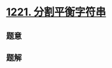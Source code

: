 # [1221. 分割平衡字符串](https://leetcode-cn.com/problems/split-a-string-in-balanced-strings/) 

## 题意



## 题解



```c++

```



```python3

```

